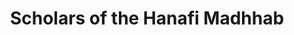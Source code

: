 ---
title: "Scholars of the Hanafi Madhhab"
description: "A visual representation of the lineage and relationships between key scholars in the Hanafi madhhab."
link: "/hanafi-chart.svg" 
pubDate: 2024-11-23
---